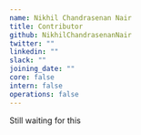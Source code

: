 ```yaml
---
name: Nikhil Chandrasenan Nair
title: Contributor
github: NikhilChandrasenanNair
twitter: ""
linkedin: ""
slack: ""
joining_date: ""
core: false
intern: false
operations: false
---
```


Still waiting for this
